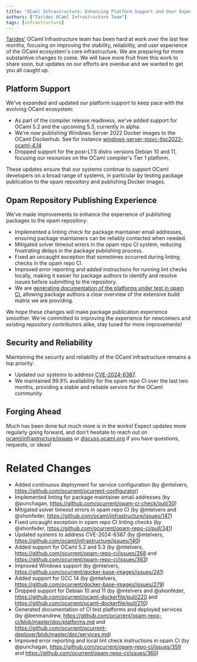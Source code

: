 ```yaml
---
title: "OCaml Infrastructure: Enhancing Platform Support and User Experience"
authors: ["Tarides OCaml Infrastructure Team"]
tags: [infrastructure]
---
```


[Tarides'](https://tarides.com/) OCaml Infrastructure team has been hard at work
over the last few months, focusing on improving the stability, reliability, and
user experience of the OCaml ecosystem's core infrastructure. We are preparing
for more substantive changes to come. We will have more fruit from this work to
share soon, but updates on our efforts are overdue and we wanted to get you all
caught up.

## Platform Support

We've expanded and updated our platform support to keep pace with the evolving OCaml ecosystem:

- As part of the compiler release readiness, we've added support for OCaml 5.2
  and the upcoming 5.3, currently in alpha.
- We're now publishing Windows Server 2022 Docker images to the OCaml Dockerhub.
  See for instance
  [windows-server-msvc-ltsc2022-ocaml-4.14](https://hub.docker.com/layers/ocaml/opam/windows-server-msvc-ltsc2022-ocaml-4.14/images/sha256-cfe98cb048514e9eace3c4d4e607b7e7fce5abba3a49e9a07318180d6213eee2?context=explore)
- Dropped support for the post-LTS distro versions Debian 10 and 11, focusing
  our resources on the OCaml compiler's Tier 1 platform.

These updates ensure that our systems continue to support OCaml developers on a
broad range of systems, in particular by testing package publication to the opam
repository and publishing Docker images.

## Opam Repository Publishing Experience

We've made improvements to enhance the experience of publishing packages to the
opam repository:

- Implemented a linting check for package maintainer email addresses,
  ensuring package maintainers can be reliably contacted when needed.
- Mitigated solver timeout errors in the opam repo CI system, reducing
  frustrating delays in the package publishing process.
- Fixed an uncaught exception that sometimes occurred during linting checks in
  the opam repo CI.
- Improved error reporting and added instructions for running lint checks
  locally, making it easier for package authors to identify and resolve issues
  before submitting to the repository.
- We are [generating documentation of the platforms under test in opam
  CI](https://github.com/ocurrent/opam-repo-ci/blob/master/doc/platforms.md),
  allowing package authors a clear overview of the extensive build matrix we
  are providing.

We hope these changes will make package publication experience smoother. We're
committed to improving the experience for newcomers and existing repository
contributors alike, stay tuned for more improvements!

## Security and Reliability

Maintaining the security and reliability of the OCaml infrastructure remains a
top priority:

- Updated our systems to address
  [CVE-2024-6387](https://nvd.nist.gov/vuln/detail/CVE-2024-6387).
- We maintained 99.9% availability for the opam repo CI over the last two
  months, providing a stable and reliable service for the OCaml community.

## Forging Ahead

Much has been done but much more is in the works! Expect updates more regularly
going forward, and don't hesitate to reach out on
[ocaml/infrastructure/issues](https://github.com/ocaml/infrastructure/issues) or
[discuss.ocaml.org](https://discuss.ocaml.org/tag/infrastructure) if you have
questions, requests, or ideas!

# Related Changes
- Added continuous deployment for service configuration (by @mtelvers, https://github.com/ocurrent/ocurrent-configurator)
- Implemented linting for package maintainer email addresses (by @punchagan, https://github.com/ocurrent/opam-ci-check/pull/30)
- Mitigated solver timeout errors in opam repo CI (by @mtelvers and @shonfeder, https://github.com/ocaml/infrastructure/issues/147)
- Fixed uncaught exception in opam repo CI linting checks (by @shonfeder, https://github.com/ocurrent/opam-repo-ci/pull/341)
- Updated systems to address CVE-2024-6387 (by @mtelvers, https://github.com/ocaml/infrastructure/issues/140)
- Added support for OCaml 5.2 and 5.3 (by @mtelvers, https://github.com/ocurrent/opam-repo-ci/issues/268 and https://github.com/ocurrent/opam-repo-ci/issues/363)
- Improved Windows support (by @mtelvers, https://github.com/ocurrent/docker-base-images/issues/241)
- Added support for GCC 14 (by @mtelvers, https://github.com/ocurrent/docker-base-images/issues/279)
- Dropped support for Debian 10 and 11 (by @mtelvers and @shonfeder, https://github.com/ocurrent/ocaml-dockerfile/pull/220 and https://github.com/ocurrent/ocaml-dockerfile/pull/210)
- Generated documentation of CI test platforms and deployed services (by @benmandrew, https://github.com/ocurrent/opam-repo-ci/blob/master/doc/platforms.md and https://github.com/ocurrent/ocurrent-deployer/blob/master/doc/services.md)
- Improved error reporting and local lint check instructions in opam CI (by @punchagan, https://github.com/ocurrent/opam-repo-ci/issues/359 and https://github.com/ocurrent/opam-repo-ci/issues/360)